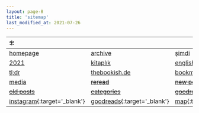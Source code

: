 ```yaml
---
layout: page-8
title: 'sitemap'
last_modified_at: 2021-07-26
---
```


| ⁜ |  |  |
|:--- |:---- |:---- |
| [homepage](/ "thebookish.de") | [archive](archive.html) | [şimdi](/now.html) |
| [2021](/2021.html) | [kitaplık](/bookshelf.html) | [english](/books.html) |
| [tl;dr](/summary.html) | [thebookish.de](/posts.html) | [bookmarks](/bookmarks.html) |
| [media](/media.html) |~~[reread](/reread.html)~~ | ~~[new posts](/new.html)~~ |
| ~~[old posts](/old.html)~~ | ~~[categories](/category.html)~~ | ~~[goodreads](/goodreads.html)~~ |
| [<i class="fab fa-instagram"></i> instagram](https://www.instagram.com/thebookish.de/){:target='_blank'} | [<i class="fab fa-goodreads-g"></i> goodreads](https://www.goodreads.com/thebookishde/){:target='_blank'} | [<i class="far fa-map"></i> map](/map.html){:target='_blank'} |
